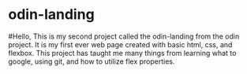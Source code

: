 # odin-landing
#Hello, This is my second project called the odin-landing from the odin project. It is my first ever web page created with basic html, css, and flexbox. This project has taught me many things from learning what to google, using git, and how to utilize flex properties.